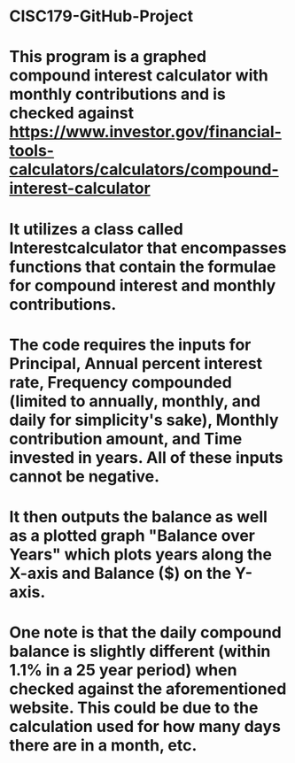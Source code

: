# CISC179-GitHub-Project
# This program is a graphed compound interest calculator with monthly contributions and is checked against https://www.investor.gov/financial-tools-calculators/calculators/compound-interest-calculator
# It utilizes a class called Interestcalculator that encompasses functions that contain the formulae for compound interest and monthly contributions.
# The code requires the inputs for Principal, Annual percent interest rate, Frequency compounded (limited to annually, monthly, and daily for simplicity's sake), Monthly contribution amount, and Time invested in years. All of these inputs cannot be negative.
# It then outputs the balance as well as a plotted graph "Balance over Years" which plots years along the X-axis and Balance ($) on the Y-axis.
# One note is that the daily compound balance is slightly different (within 1.1% in a 25 year period) when checked against the aforementioned website. This could be due to the calculation used for how many days there are in a month, etc.
